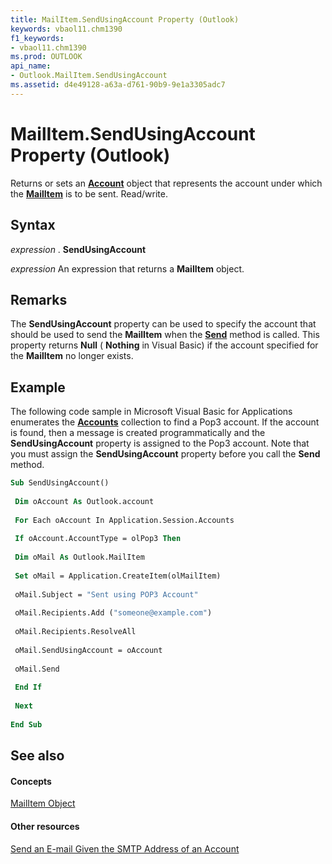 ```yaml
---
title: MailItem.SendUsingAccount Property (Outlook)
keywords: vbaol11.chm1390
f1_keywords:
- vbaol11.chm1390
ms.prod: OUTLOOK
api_name:
- Outlook.MailItem.SendUsingAccount
ms.assetid: d4e49128-a63a-d761-90b9-9e1a3305adc7
---
```



# MailItem.SendUsingAccount Property (Outlook)

Returns or sets an  **[Account](account-object-outlook.md)** object that represents the account under which the **[MailItem](mailitem-object-outlook.md)** is to be sent. Read/write.


## Syntax

 _expression_ . **SendUsingAccount**

 _expression_ An expression that returns a **MailItem** object.


## Remarks

The  **SendUsingAccount** property can be used to specify the account that should be used to send the **MailItem** when the **[Send](mailitem-send-method-outlook.md)** method is called. This property returns **Null** ( **Nothing** in Visual Basic) if the account specified for the **MailItem** no longer exists.


## Example

The following code sample in Microsoft Visual Basic for Applications enumerates the  **[Accounts](accounts-object-outlook.md)** collection to find a Pop3 account. If the account is found, then a message is created programmatically and the **SendUsingAccount** property is assigned to the Pop3 account. Note that you must assign the **SendUsingAccount** property before you call the **Send** method.


```vb
Sub SendUsingAccount() 
 
 Dim oAccount As Outlook.account 
 
 For Each oAccount In Application.Session.Accounts 
 
 If oAccount.AccountType = olPop3 Then 
 
 Dim oMail As Outlook.MailItem 
 
 Set oMail = Application.CreateItem(olMailItem) 
 
 oMail.Subject = "Sent using POP3 Account" 
 
 oMail.Recipients.Add ("someone@example.com") 
 
 oMail.Recipients.ResolveAll 
 
 oMail.SendUsingAccount = oAccount 
 
 oMail.Send 
 
 End If 
 
 Next 
 
End Sub
```


## See also


#### Concepts


[MailItem Object](mailitem-object-outlook.md)
#### Other resources


[Send an E-mail Given the SMTP Address of an Account](send-an-e-mail-given-the-smtp-address-of-an-account-outlook.md)



